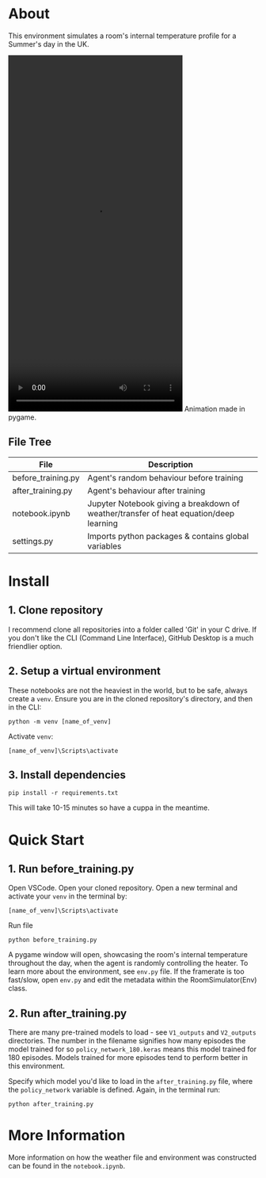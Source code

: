# About
This environment simulates a room's internal temperature profile for a Summer's day in the UK. <br>

<video src="https://github.com/user-attachments/assets/e6ccf1ca-4d30-4f62-8422-bcf940ed0c37" width="352" height="720"></video>
Animation made in pygame.

## File Tree

| File     | Description     | 
|--------------|--------------|
| before_training.py | Agent's random behaviour before training | 
| after_training.py | Agent's behaviour after training |
| notebook.ipynb | Jupyter Notebook giving a breakdown of weather/transfer of heat equation/deep learning | 
| settings.py | Imports python packages & contains global variables | 

# Install
## 1. Clone repository
I recommend clone all repositories into a folder called 'Git' in your C drive. If you don't like the CLI (Command Line Interface), GitHub Desktop is a much friendlier option.

## 2. Setup a virtual environment
These notebooks are not the heaviest in the world, but to be safe, always create a `venv`. Ensure you are in the cloned repository's directory, and then in the CLI:
```
python -m venv [name_of_venv]
```
Activate `venv`:
```
[name_of_venv]\Scripts\activate
```

## 3. Install dependencies
```
pip install -r requirements.txt
```
This will take 10-15 minutes so have a cuppa in the meantime.

# Quick Start
## 1. Run before_training.py
Open VSCode. Open your cloned repository. Open a new terminal and activate your `venv` in the terminal by:
```
[name_of_venv]\Scripts\activate
```
Run file
```
python before_training.py
```
A pygame window will open, showcasing the room's internal temperature throughout the day, when the agent is randomly controlling the heater. To learn more about the environment, see `env.py` file. If the framerate is too fast/slow, open `env.py` and edit the metadata within the RoomSimulator(Env) class.

## 2. Run after_training.py
There are many pre-trained models to load - see `V1_outputs` and `V2_outputs` directories. The number in the filename signifies how many episodes the model trained for so `policy_network_180.keras` means this model trained for 180 episodes. Models trained for more episodes tend to perform better in this environment.

Specify which model you'd like to load in the `after_training.py` file, where the `policy_network` variable is defined. Again, in the terminal run:
```
python after_training.py
```

# More Information
More information on how the weather file and environment was constructed can be found in the `notebook.ipynb`.
